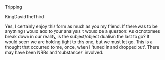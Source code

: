 Tripping

KingDavidTheThird

Yes, I certainly enjoy this form as much as you my friend. If there was to be anything I would add to your analysis it would be a question: As dichotomies break down in our reality, is the subject/object dualism the last to go? It would seem we are holding tight to this one, but we must let go. This is a thought that occurred to me, once, when I ‘tuned in and dropped out’. There may have been NRRs and ‘substances’ involved.
